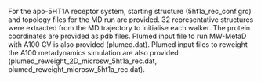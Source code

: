 For the apo-5HT1A receptor system, starting structure (5ht1a_rec_conf.gro) and topology files for the MD run are provided.
32 representative structures were extracted from the MD trajectory to initialise each walker. The protein coordinates are provided as pdb files.
Plumed input file to run MW-MetaD with A100 CV is also provided (plumed.dat).
Plumed input files to reweight the A100 metadynamics simulation are also provided (plumed_reweight_2D_microsw_5ht1a_rec.dat, plumed_reweight_microsw_5ht1a_rec.dat).
